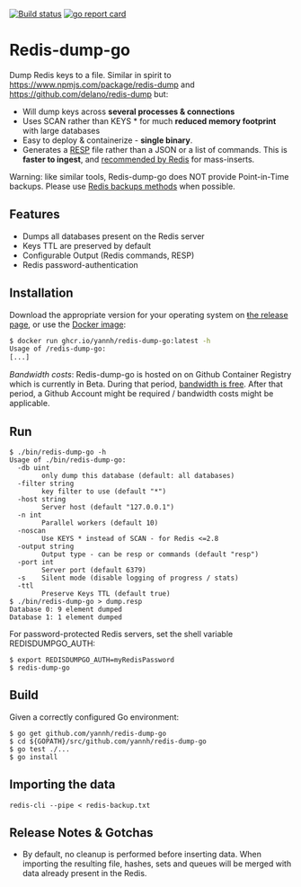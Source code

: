 [![Build status](https://github.com/yannh/redis-dump-go/workflows/build/badge.svg?branch=master)](https://github.com/yannh/redis-dump-go/actions?query=branch%3Amaster)  [![go report card](https://goreportcard.com/badge/github.com/yannh/redis-dump-go)](https://goreportcard.com/report/github.com/yannh/redis-dump-go)

# Redis-dump-go

Dump Redis keys to a file. Similar in spirit to https://www.npmjs.com/package/redis-dump and https://github.com/delano/redis-dump but:

* Will dump keys across **several processes & connections**
* Uses SCAN rather than KEYS * for much **reduced memory footprint** with large databases
* Easy to deploy & containerize - **single binary**.
* Generates a [RESP](https://redis.io/topics/protocol) file rather than a JSON or a list of commands. This is **faster to ingest**, and [recommended by Redis](https://redis.io/topics/mass-insert) for mass-inserts.

Warning: like similar tools, Redis-dump-go does NOT provide Point-in-Time backups. Please use [Redis backups methods](https://redis.io/topics/persistence) when possible.

## Features

* Dumps all databases present on the Redis server
* Keys TTL are preserved by default
* Configurable Output (Redis commands, RESP)
* Redis password-authentication

## Installation

Download the appropriate version for your operating system on [ŧhe release page](https://github.com/yannh/redis-dump-go/releases),
or use the [Docker image](https://github.com/users/yannh/packages/container/package/redis-dump-go):

```bash
$ docker run ghcr.io/yannh/redis-dump-go:latest -h
Usage of /redis-dump-go:
[...]
```
_Bandwidth costs_: Redis-dump-go is hosted on on Github Container Registry which is currently in Beta. During that period,
[bandwidth is free](https://docs.github.com/en/packages/guides/about-github-container-registry). After that period,
a Github Account might be required / bandwidth costs might be applicable.

## Run

```
$ ./bin/redis-dump-go -h
Usage of ./bin/redis-dump-go:
  -db uint
        only dump this database (default: all databases)
  -filter string
        key filter to use (default "*")
  -host string
        Server host (default "127.0.0.1")
  -n int
        Parallel workers (default 10)
  -noscan
        Use KEYS * instead of SCAN - for Redis <=2.8
  -output string
        Output type - can be resp or commands (default "resp")
  -port int
        Server port (default 6379)
  -s    Silent mode (disable logging of progress / stats)
  -ttl
        Preserve Keys TTL (default true)
$ ./bin/redis-dump-go > dump.resp
Database 0: 9 element dumped
Database 1: 1 element dumped
```

For password-protected Redis servers, set the shell variable REDISDUMPGO\_AUTH:

```
$ export REDISDUMPGO_AUTH=myRedisPassword
$ redis-dump-go
```

## Build

Given a correctly configured Go environment:

```
$ go get github.com/yannh/redis-dump-go
$ cd ${GOPATH}/src/github.com/yannh/redis-dump-go
$ go test ./...
$ go install
```

## Importing the data

```
redis-cli --pipe < redis-backup.txt
```

## Release Notes & Gotchas

 * By default, no cleanup is performed before inserting data. When importing the resulting file, hashes, sets and queues will be merged with data already present in the Redis.
